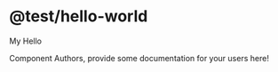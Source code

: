 @test/hello-world
===============================================
My Hello

Component Authors, provide some documentation for your users here!